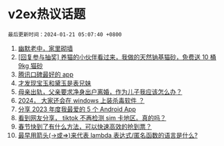 # v2ex热议话题

`最后更新时间：2024-01-21 05:07:40 +0800`

1. [幽默老中，家里砌墙](https://www.v2ex.com/t/1010315)
1. [[回复参与抽奖] 养猫的小伙伴看过来，我做的天然钠基猫砂，免费送 10 桶 9kg 猫砂](https://www.v2ex.com/t/1010298)
1. [腾讯口碑最好的 app](https://www.v2ex.com/t/1010248)
1. [才发现宝玉和黛玉是表兄妹](https://www.v2ex.com/t/1010184)
1. [母亲出轨，父亲要求净身出户离婚，作为儿子我应该怎么办？](https://www.v2ex.com/t/1010326)
1. [2024， 大家还会在 windows 上装杀毒软件 ？](https://www.v2ex.com/t/1010270)
1. [分享 2023 年度我最爱的 5 个 Android App](https://www.v2ex.com/t/1010194)
1. [看到网友分享， tiktok 不再检测 sim 卡地区。真的吗？](https://www.v2ex.com/t/1010296)
1. [春节快到了有什么方法，可以快速高效的抢到票？](https://www.v2ex.com/t/1010205)
1. [最早用箭头(->或=>)来代表 lambda 表达式/匿名函数的语言是什么?](https://www.v2ex.com/t/1010222)

